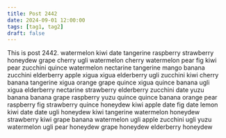 ```yaml
---
title: Post 2442
date: 2024-09-01 12:00:00
tags: [tag1, tag2]
draft: false
---
```

This is post 2442.
watermelon
kiwi
date
tangerine
raspberry
strawberry
honeydew
grape
cherry
ugli
watermelon
cherry
watermelon
pear
fig
kiwi
pear
zucchini
quince
watermelon
nectarine
tangerine
mango
banana
zucchini
elderberry
apple
xigua
xigua
elderberry
ugli
zucchini
kiwi
cherry
banana
tangerine
xigua
orange
grape
quince
xigua
quince
banana
ugli
xigua
elderberry
nectarine
strawberry
elderberry
zucchini
date
yuzu
banana
banana
grape
raspberry
yuzu
quince
quince
banana
orange
pear
raspberry
fig
strawberry
quince
honeydew
kiwi
apple
date
fig
date
lemon
kiwi
date
date
ugli
honeydew
kiwi
tangerine
watermelon
honeydew
strawberry
kiwi
grape
banana
watermelon
ugli
apple
zucchini
ugli
yuzu
watermelon
ugli
pear
honeydew
grape
honeydew
elderberry
honeydew
